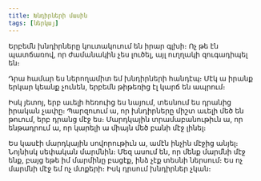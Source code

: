 ```yaml
---
title: Խնդիրների մասին
tags: [ներկայ]
---
```


Երբեմն խնդիրները կուտակուում են իրար գլխի։ Ոչ թե էն պատճառով, որ ժամանակին չես լուծել, այլ ուղղակի զուգադիպել են։

Դրա համար ես ներողամիտ եմ խնդիրների հանդէպ։ Մէկ ա իրանք երկար կեանք չունեն, երբեմն թիթեռից էլ կարճ են ապրում։

Իսկ յետոյ, երբ աւելի հեռուից ես նայում, տեսնում ես դրանից իրական չափը։ Պարզուում ա, որ խնդիրները միշտ աւելի մեծ են թուում, երբ դրանց մէջ ես։ Մարդկային տրամաբանութիւն ա, որ ենթադրում ա, որ կարելի ա միայն մեծ բանի մէջ լինել։

Ես կասէի մարդկային սովորութիւն ա, ամէն ինչին մէջից անյել։ Նոյնիսկ սեփական մարմնին։ Մեզ ասում են, որ մենք մարմնի մէջ ենք, բայց եթե իմ մարմինը բացէք, ինձ չէք տեսնի ներսում։ Ես ոչ մարմնի մէջ եմ ոչ մտքերի։ Իսկ դրսում խնդիրներ չկան։
